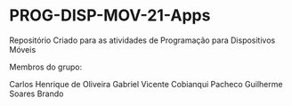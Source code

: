 # PROG-DISP-MOV-21-Apps
Repositório Criado para as atividades de Programação para Dispositivos Móveis 

Membros do grupo:  

Carlos Henrique de Oliveira 
Gabriel Vicente Cobianqui Pacheco 
Guilherme Soares Brando
